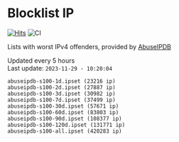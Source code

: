# Blocklist IP

[![Hits](https://hits.seeyoufarm.com/api/count/incr/badge.svg?url=https%3A%2F%2Fgithub.com%2Fborestad%2Fblocklist-ip%2F&count_bg=%2379C83D&title_bg=%23555555&icon=&icon_color=%23E7E7E7&title=hits&edge_flat=false)](https://hits.seeyoufarm.com)  ![CI](https://img.shields.io/github/workflow/status/borestad/blocklist-ip/CI?style=flat-square)

Lists with worst IPv4 offenders, provided by [AbuseIPDB](https://www.abuseipdb.com/)

<!-- FOOTER-PLACEHOLDER -->
Updated every 5 hours<br>
Last update: `2023-11-29 - 10:20:04`
```
abuseipdb-s100-1d.ipset (23216 ip)
abuseipdb-s100-2d.ipset (27887 ip)
abuseipdb-s100-3d.ipset (30982 ip)
abuseipdb-s100-7d.ipset (37499 ip)
abuseipdb-s100-30d.ipset (57671 ip)
abuseipdb-s100-60d.ipset (83803 ip)
abuseipdb-s100-90d.ipset (108377 ip)
abuseipdb-s100-120d.ipset (131771 ip)
abuseipdb-s100-all.ipset (420283 ip)
```
